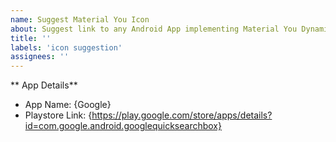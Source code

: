 ```yaml
---
name: Suggest Material You Icon
about: Suggest link to any Android App implementing Material You Dynamic Themed Icon which is not present in the list.
title: ''
labels: 'icon suggestion'
assignees: ''
---
```


** App Details**

- App Name: {Google}
- Playstore Link: {https://play.google.com/store/apps/details?id=com.google.android.googlequicksearchbox}